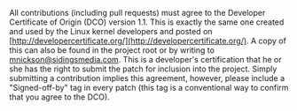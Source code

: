All contributions (including pull requests) must agree to the Developer
Certificate of Origin (DCO) version 1.1. This is exactly the same one created
and used by the Linux kernel developers and posted on [http://developercertificate.org/](http://developercertificate.org/).
A copy of this can also be found in the project root or by writing to 
[mnickson@sidingsmedia.com](mailto:mnickson@sidingsmedia.com).
This is a developer's certification that he or she has the right to submit the 
patch for inclusion into the project. Simply submitting a contribution implies
this agreement, however, please include a "Signed-off-by" tag in every patch 
(this tag is a conventional way to confirm that you agree to the DCO).
